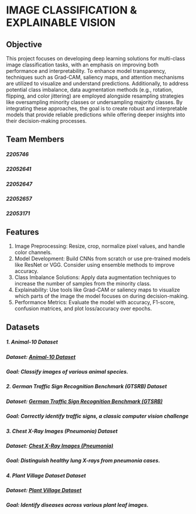 # IMAGE CLASSIFICATION & EXPLAINABLE VISION 

##  Objective
This project focuses on developing deep learning solutions for multi-class image classification tasks, with an emphasis on improving both performance and interpretability. To enhance model transparency, techniques such as Grad-CAM, saliency maps, and attention mechanisms are utilized to visualize and understand predictions. Additionally, to address potential class imbalance, data augmentation methods (e.g., rotation, flipping, and color jittering) are employed alongside resampling strategies like oversampling minority classes or undersampling majority classes. By integrating these approaches, the goal is to create robust and interpretable models that provide reliable predictions while offering deeper insights into their decision-making processes.

## Team Members
##### 2205746
##### 22052641
##### 22052647
##### 22052657
##### 22053171

## Features
1. Image Preprocessing: Resize, crop, normalize pixel values, and handle color channels.
2. Model Development: Build CNNs from scratch or use pre-trained models like ResNet or VGG. Consider using ensemble methods 
   to improve accuracy.
3. Class Imbalance Solutions: Apply data augmentation techniques to increase the number of samples from the minority class.
4. Explainability: Use tools like Grad-CAM or saliency maps to visualize which parts of the image the model focuses on 
   during decision-making.
5. Performance Metrics: Evaluate the model with accuracy, F1-score, confusion matrices, and plot loss/accuracy over epochs.

## Datasets
##### 1. Animal-10 Dataset
##### Dataset: [Animal-10 Dataset](https://www.kaggle.com/datasets/alessiocorrado99/animals10 )
##### Goal: Classify images of various animal species.

##### 2. German Traffic Sign Recognition Benchmark (GTSRB) Dataset
##### Dataset: [German Traffic Sign Recognition Benchmark (GTSRB)](https://benchmark.ini.rub.de/)
##### Goal: Correctly identify traffic signs, a classic computer vision challenge

##### 3. Chest X-Ray Images (Pneumonia) Dataset
##### Dataset: [Chest X-Ray Images (Pneumonia)](https://www.kaggle.com/datasets/paultimothymooney/chest-xray-pneumonia)
##### Goal: Distinguish healthy lung X-rays from pneumonia cases.

##### 4. Plant Village Dataset Dataset
##### Dataset: [Plant Village Dataset](https://www.kaggle.com/datasets/emmarex/plantdisease)
##### Goal: Identify diseases across various plant leaf images.

